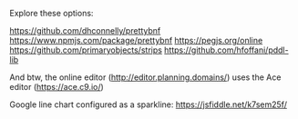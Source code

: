 Explore these options: 

https://github.com/dhconnelly/prettybnf
https://www.npmjs.com/package/prettybnf
https://pegjs.org/online
https://github.com/primaryobjects/strips
https://github.com/hfoffani/pddl-lib

And btw, the online editor (http://editor.planning.domains/) uses the Ace editor (https://ace.c9.io/)

Google line chart configured as a sparkline: 
https://jsfiddle.net/k7sem25f/